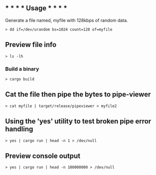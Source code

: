 ## * * * * Usage * * * *
Generate a file named, myfile with 128kbps of random data.

```shell
> dd if=/dev/urandom bs=1024 count=128 of=myfile
```

## Preview file info
```shell
> ls -lh
```

### Build a binary
```shell
> cargo build
```

## Cat the file then pipe the bytes to pipe-viewer
```shell
> cat myfile | target/release/pipeviewer > myfile2
```

## Using the 'yes' utility to test broken pipe error handling
```shell
> yes | cargo run | head -n 1 > /dev/null
```

## Preview console output
```shell
> yes | cargo run | head -n 100000000 > /dev/null
```
